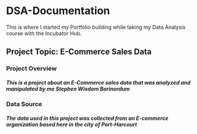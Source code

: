 # DSA-Documentation
This is where I started my Portfolio building while taking my Data Analysis course with the Incubator Hub.

## Project Topic: E-Commerce Sales Data

### Project Overview
##### This is a project about an E-Commerce sales data that was analyzed and manipulated by me Stephen Wisdom Barinordum

### Data Source
##### The data used in this project was collected from an E-commerce organization based here in the city of Port-Harcourt

